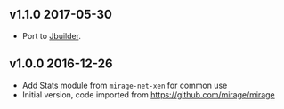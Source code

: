 v1.1.0 2017-05-30
-----------------

- Port to [Jbuilder](https://github.com/janestreet/jbuilder).

v1.0.0 2016-12-26
-----------------

- Add Stats module from `mirage-net-xen` for common use
- Initial version, code imported from <https://github.com/mirage/mirage>
